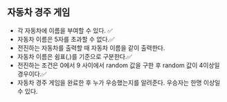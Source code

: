 ## 자동차 경주 게임

- 각 자동차에 이름을 부여할 수 있다. ✅
- 자동차 이름은 5자를 초과할 수 없다.✅
- 전진하는 자동차를 출력할 때 자동차 이름을 같이 출력한다.
- 자동차 이름은 쉼표(,)를 기준으로 구분한다.✅
- 전진하는 조건은 0에서 9 사이에서 random 값을 구한 후 random 값이 4이상일 경우이다.✅
- 자동차 경주 게임을 완료한 후 누가 우승했는지를 알려준다. 우승자는 한명 이상일 수 있다.

